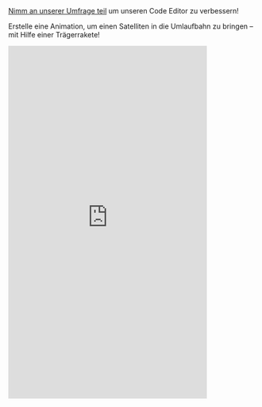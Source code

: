 <div class="c-survey-banner" style="width:100%">
  <a class="c-survey-banner__link" href="https://form.raspberrypi.org/f/code-editor-feedback" target="_blank">Nimm an unserer Umfrage teil</a> um unseren Code Editor zu verbessern!
</div>

Erstelle eine Animation, um einen Satelliten in die Umlaufbahn zu bringen – mit Hilfe einer Trägerrakete!



<iframe src="https://editor.raspberrypi.org/en/embed/viewer/rocket-launch-example" width="400" height="710" frameborder="0" marginwidth="0" marginheight="0" allowfullscreen>
</iframe>
